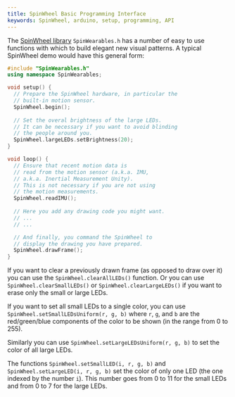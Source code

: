 ```yaml
---
title: SpinWheel Basic Programming Interface
keywords: SpinWheel, arduino, setup, programming, API
---
```


The [SpinWheel library](/software/SpinWearablesFirmware.zip) `SpinWearables.h` has a number of easy to use functions with which to build elegant new visual patterns. A typical SpinWheel demo would have this general form:

```c++
#include "SpinWearables.h"
using namespace SpinWearables;

void setup() {
  // Prepare the SpinWheel hardware, in particular the
  // built-in motion sensor.
  SpinWheel.begin();
  
  // Set the overal brightness of the large LEDs.
  // It can be necessary if you want to avoid blinding
  // the people around you.
  SpinWheel.largeLEDs.setBrightness(20);
}

void loop() {
  // Ensure that recent motion data is 
  // read from the motion sensor (a.k.a. IMU,
  // a.k.a. Inertial Measurement Unity).
  // This is not necessary if you are not using
  // the motion measurements.
  SpinWheel.readIMU();
  
  // Here you add any drawing code you might want.
  // ...
  // ...

  // And finally, you command the SpinWheel to
  // display the drawing you have prepared.
  SpinWheel.drawFrame(); 
}
```

If you want to clear a previously drawn frame (as opposed to draw over it) you can use the `SpinWheel.clearAllLEDs()` function. Or you can use `SpinWheel.clearSmallLEDs()` or `SpinWheel.clearLargeLEDs()` if you want to erase only the small or large LEDs.

If you want to set all small LEDs to a single color, you can use `SpinWheel.setSmallLEDsUniform(r, g, b)` where `r`, `g`, and `b` are the red/green/blue components of the color to be shown (in the range from 0 to 255).

Similarly you can use `SpinWheel.setLargeLEDsUniform(r, g, b)` to set the color of all large LEDs.

The functions `SpinWheel.setSmallLED(i, r, g, b)` and `SpinWheel.setLargeLED(i, r, g, b)` set the color of only one LED (the one indexed by the number `i`). This number goes from 0 to 11 for the small LEDs and from 0 to 7 for the large LEDs.
